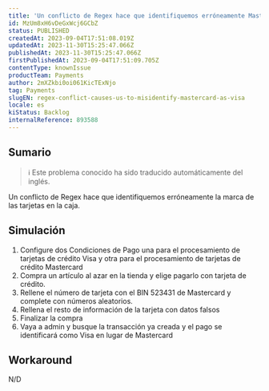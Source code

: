 ```yaml
---
title: 'Un conflicto de Regex hace que identifiquemos erróneamente Mastercard como Visa'
id: MzUm8xH6vDeGxWcj6GCbZ
status: PUBLISHED
createdAt: 2023-09-04T17:51:08.019Z
updatedAt: 2023-11-30T15:25:47.066Z
publishedAt: 2023-11-30T15:25:47.066Z
firstPublishedAt: 2023-09-04T17:51:09.705Z
contentType: knownIssue
productTeam: Payments
author: 2mXZkbi0oi061KicTExNjo
tag: Payments
slugEN: regex-conflict-causes-us-to-misidentify-mastercard-as-visa
locale: es
kiStatus: Backlog
internalReference: 893588
---
```


## Sumario

>ℹ️ Este problema conocido ha sido traducido automáticamente del inglés.


Un conflicto de Regex hace que identifiquemos erróneamente la marca de las tarjetas en la caja.


##

## Simulación



1. Configure dos Condiciones de Pago una para el procesamiento de tarjetas de crédito Visa y otra para el procesamiento de tarjetas de crédito Mastercard
2. Compra un artículo al azar en la tienda y elige pagarlo con tarjeta de crédito.
3. Rellene el número de tarjeta con el BIN 523431 de Mastercard y complete con números aleatorios.
4. Rellena el resto de información de la tarjeta con datos falsos
5. Finalizar la compra
6. Vaya a admin y busque la transacción ya creada y el pago se identificará como Visa en lugar de Mastercard



## Workaround


N/D





